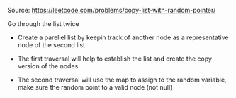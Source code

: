 Source: https://leetcode.com/problems/copy-list-with-random-pointer/

Go through the list twice

- Create a parellel list by keepin track of another node as a representative node of the second list

- The first traversal will help to establish the list and create the copy version of the nodes

- The second traversal will use the map to assign to the random variable, make sure the random point to a valid node (not null)
